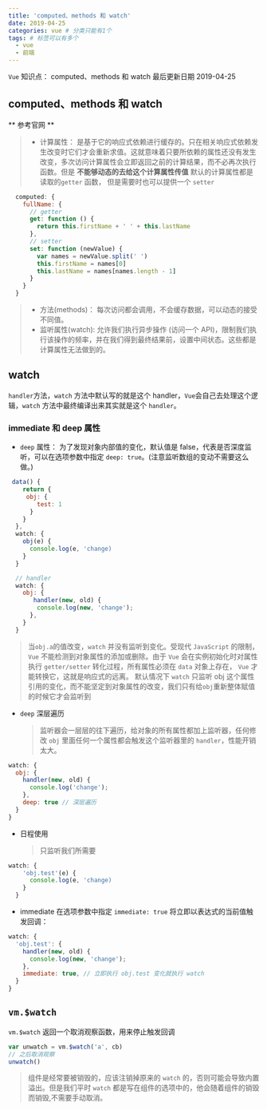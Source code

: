 ```yaml
---
title: 'computed、methods 和 watch'
date: 2019-04-25
categories: vue # 分类只能有1个
tags: # 标签可以有多个
  - vue
  - 前端
---
```


`Vue` 知识点： computed、methods 和 watch
最后更新日期 2019-04-25

<!-- more -->

## computed、methods 和 watch

** 参考官网 **

> - 计算属性： 是基于它的响应式依赖进行缓存的。只在相关响应式依赖发生改变时它们才会重新求值。这就意味着只要所依赖的属性还没有发生改变，多次访问计算属性会立即返回之前的计算结果，而不必再次执行函数。但是 **不能够动态的去给这个计算属性传值**
>   默认的计算属性都是读取的`getter` 函数， 但是需要时也可以提供一个 `setter`

```js
  computed: {
    fullName: {
      // getter
      get: function () {
        return this.firstName + ' ' + this.lastName
      },
      // setter
      set: function (newValue) {
        var names = newValue.split(' ')
        this.firstName = names[0]
        this.lastName = names[names.length - 1]
      }
    }
  }
```

> - 方法(methods)： 每次访问都会调用，不会缓存数据，可以动态的接受不同值。
> - 监听属性(watch): 允许我们执行异步操作 (访问一个 API)，限制我们执行该操作的频率，并在我们得到最终结果前，设置中间状态。这些都是计算属性无法做到的。

## watch

`handler`方法，`watch` 方法中默认写的就是这个 handler，`Vue`会自己去处理这个逻辑，`watch` 方法中最终编译出来其实就是这个 `handler`。

### immediate 和 deep 属性

- `deep` 属性： 为了发现对象内部值的变化，默认值是 false，代表是否深度监听，可以在选项参数中指定 `deep: true`。(注意监听数组的变动不需要这么做。)

```js
 data() {
    return {
     obj: {
        test: 1
      }
    }
  },
  watch: {
    obj(e) {
      console.log(e, 'change)
    }
  }

  // handler
  watch: {
    obj: {
       handler(new, old) {
        console.log(new, 'change');
      },
    }
  }
```

> 当`obj.a`的值改变，`watch` 并没有监听到变化。受现代 `JavaScript` 的限制，`Vue` 不能检测到对象属性的添加或删除。由于 `Vue` 会在实例初始化时对属性执行 `getter/setter` 转化过程，所有属性必须在 `data` 对象上存在， `Vue` 才能转换它，这就是响应式的远离。
> 默认情况下 `watch` 只监听 obj 这个属性引用的变化，而不能坚定到对象属性的改变，我们只有给`obj`重新整体赋值的时候它才会监听到

- `deep` 深层遍历
  > 监听器会一层层的往下遍历，给对象的所有属性都加上监听器，任何修改 `obj` 里面任何一个属性都会触发这个监听器里的 `handler`，性能开销太大。

```js
watch: {
  obj: {
    handler(new, old) {
      console.log('change');
    },
    deep: true // 深层遍历
  }
}
```

- 日程使用
  > 只监听我们所需要

```js
watch: {
    'obj.test'(e) {
      console.log(e, 'change)
    }
  }
```

- immediate
  在选项参数中指定 `immediate: true` 将立即以表达式的当前值触发回调：

```js
watch: {
  'obj.test': {
    handler(new, old) {
      console.log(new, 'change');
    },
    immediate: true, // 立即执行 obj.test 变化就执行 watch
  }
}
```

## `vm.$watch`

`vm.$watch` 返回一个取消观察函数，用来停止触发回调

```js
var unwatch = vm.$watch('a', cb)
// 之后取消观察
unwatch()
```

> 组件是经常要被销毁的，应该注销掉原来的 `watch` 的，否则可能会导致内置溢出。但是我们平时 `watch` 都是写在组件的选项中的，他会随着组件的销毁而销毁,不需要手动取消。
